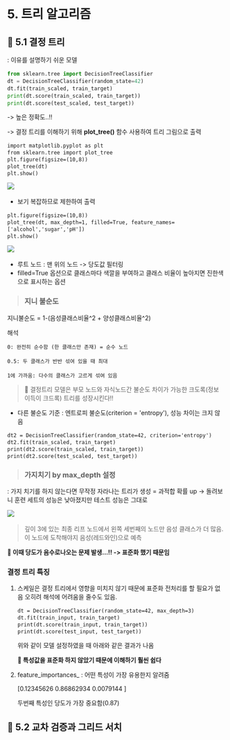 # 5. 트리 알고리즘

## 📌 5.1 결정 트리
: 이유를 설명하기 쉬운 모델

```python
from sklearn.tree import DecisionTreeClassifier
dt = DecisionTreeClassifier(random_state=42)
dt.fit(train_scaled, train_target)
print(dt.score(train_scaled, train_target))
print(dt.score(test_scaled, test_target))
```
-> 높은 정확도..!!

-> 결정 트리를 이해하기 위해 **plot_tree()** 함수 사용하여 트리 그림으로 출력
```
import matplotlib.pyplot as plt
from sklearn.tree import plot_tree
plt.figure(figsize=(10,8))
plot_tree(dt) 
plt.show()
```

![](../25_Summer_Study/images/w2/다운로드%20(3).png)
* 보기 복잡하므로 제한하여 출력

```
plt.figure(figsize=(10,8))
plot_tree(dt, max_depth=1, filled=True, feature_names=['alcohol','sugar','pH'])
plt.show()  
```
![](../25_Summer_Study/images/w2/다운로드%20(4).png)
* 루트 노드 : 맨 위의 노드 -> 당도값 필터링
* filled=True 옵션으로 클래스마다 색깔을 부여하고 클래스 비율이 높아지면 진한색으로 표시하는 옵션

>### 지니 불순도
지니불순도 = 1-(음성클래스비율^2 + 양성클래스비율^2)

해석
```
0: 완전히 순수함 (한 클래스만 존재) = 순수 노드

0.5: 두 클래스가 반반 섞여 있을 때 최대

1에 가까움: 다수의 클래스가 고르게 섞여 있음
```

> 📍 결정트리 모델은 부모 노드와 자식노드간 불순도 차이가 가능한 크도록(정보 이득이 크드록) 트리를 성장시킨다!!

* 다른 불순도 기준 : 엔트로피 불순도(criterion = 'entropy'), 성능 차이는 크지 않음
```
dt2 = DecisionTreeClassifier(random_state=42, criterion='entropy')
dt2.fit(train_scaled, train_target)
print(dt2.score(train_scaled, train_target))
print(dt2.score(test_scaled, test_target))
```

>### 가지치기 by max_depth 설정
: 가지 치기를 하지 않는다면 무작정 자라나는 트리가 생성 = 과적합 확률 up
-> 돌려보니 훈련 세트의 성능은 낮아졌지만 테스트 성능은 그대로

![](../25_Summer_Study/images/w2/)
> 깊이 3에 있는 최종 리프 노드에서 왼쪽 세번째의 노드만 음성 클래스가 더 많음. 이 노드에 도착해야지 음성(레드와인)으로 예측

**📍 이때 당도가 음수로나오는 문제 발생...!! -> 표준화 했기 때문임**


### 결정 트리 특징
   
 1. 스케일은 결정 트리에서 영향을 미치지 않기 때문에 표준화 전처리를 할 필요가 없음 오히려 해석에 어려움을 줄수도 있음.


    ```
    dt = DecisionTreeClassifier(random_state=42, max_depth=3)
    dt.fit(train_input, train_target)
    print(dt.score(train_input, train_target))
    print(dt.score(test_input, test_target))  
    ```
    위와 같이 모델 설정하였을 때 아래와 같은 결과가 나옴
    ![]()

    **📍 특성값을 표준화 하지 않았기 때문에 이해하기 훨씬 쉽다**
2. feature_importances_ :   어떤 특성이 가장 유용한지 알려줌

    [0.12345626 0.86862934 0.0079144 ]

    두번째 특성인 당도가 가장 중요함(0.87)

## 📌 5.2 교차 검증과 그리드 서치


